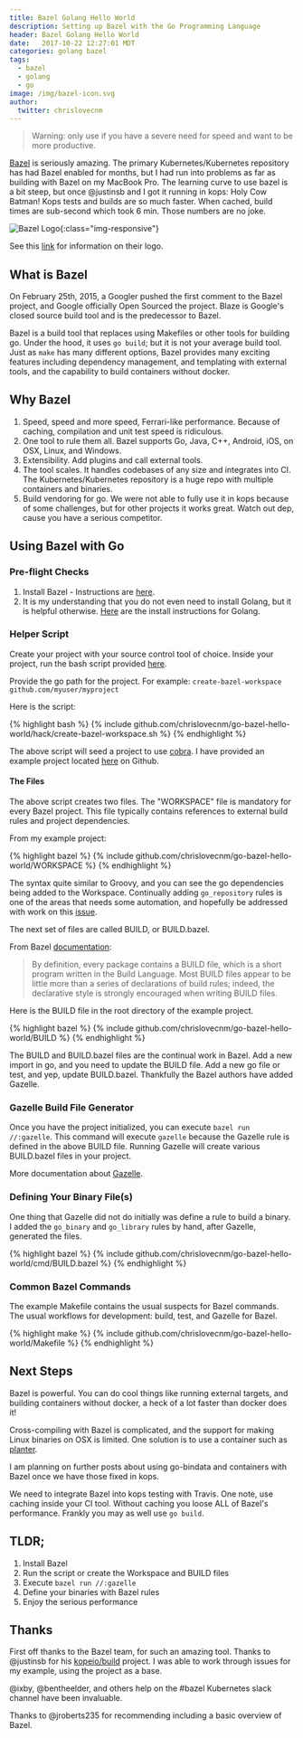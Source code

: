 ```yaml
---
title: Bazel Golang Hello World
description: Setting up Bazel with the Go Programming Language
header: Bazel Golang Hello World
date:   2017-10-22 12:27:01 MDT
categories: golang bazel
tags:
  - bazel
  - golang
  - go
image: /img/bazel-icon.svg
author:
  twitter: chrislovecnm
---
```


> Warning: only use if you have a severe need for speed and want to be more
productive.

[Bazel](https://bazel.build) is seriously amazing.  The primary
Kubernetes/Kubernetes repository has had Bazel enabled for months, but I had run
into problems as far as building with Bazel on my MacBook Pro. The learning curve to
use bazel is a bit steep, but once @justinsb and I got it running in kops: Holy
Cow Batman!  Kops tests and builds are so much faster. When cached, build times
are sub-second which took 6 min.  Those numbers are no joke.

![Bazel Logo](/img/bazel-icon.svg){:class="img-responsive"}

See this [link](https://blog.bazel.build/2017/07/05/new-logo-and-homepage.html)
for information on their logo.

## What is Bazel

On February 25th, 2015, a Googler pushed the first comment to the Bazel project,
and Google officially Open Sourced the project.  Blaze is Google's closed source
build tool and is the predecessor to Bazel.

Bazel is a build tool that replaces using Makefiles or other tools for building
go.  Under the hood, it uses `go build`; but it is not your average build tool. 
Just as `make` has many different options, Bazel provides many exciting features
including dependency management, and templating with external tools, and the
capability to build containers without docker.

## Why Bazel

1. Speed, speed and more speed, Ferrari-like performance. Because of caching,
compilation and unit test speed is ridiculous.
1. One tool to rule them all. Bazel supports Go, Java, C++, Android, iOS, on
 OSX, Linux, and Windows.
1. Extensibility. Add plugins and call external tools.
1. The tool scales. It handles codebases of any size and integrates into CI.
  The Kubernetes/Kubernetes repository is a huge repo with multiple containers
  and binaries.
1. Build vendoring for go.  We were not able to fully use it in kops because
 of some challenges, but for other projects it works great. Watch out dep, cause
 you have a serious competitor.

## Using Bazel with Go

### Pre-flight Checks

1. Install Bazel - Instructions are [here](https://docs.bazel.build/versions/master/install.html).
2. It is my understanding that you do not even need to install Golang, but it is
 helpful otherwise. [Here](https://golang.org/doc/install) are the install
 instructions for Golang.

### Helper Script

Create your project with your source control tool of choice.  Inside your
project, run the bash script provided
[here](https://github.com/chrislovecnm/go-bazel-hello-world/blob/master/hack/create-bazel-workspace.sh).

Provide the go path for the project.  For example: `create-bazel-workspace
github.com/myuser/myproject`

Here is the script:

{% highlight bash %}
{% include github.com/chrislovecnm/go-bazel-hello-world/hack/create-bazel-workspace.sh %}
{% endhighlight %}

The above script will seed a project to use
[cobra](https://github.com/spf13/cobra). I have provided an example project
located [here](https://github.com/chrislovecnm/go-bazel-hello-world) on Github.

#### The Files

The above script creates two files.  The "WORKSPACE" file is mandatory for every
Bazel project. This file typically contains references to external build rules
and project dependencies.

From my example project:

{% highlight bazel %}
{% include github.com/chrislovecnm/go-bazel-hello-world/WORKSPACE %}
{% endhighlight %}

The syntax quite similar to Groovy, and you can see the go dependencies being
added to the Workspace.  Continually adding `go_repository` rules is one of the
areas that needs some automation, and hopefully be addressed with work on this
[issue](https://github.com/bazelbuild/rules_go/issues/389).

The next set of files are called BUILD, or BUILD.bazel.

From Bazel
[documentation](https://docs.bazel.build/versions/master/build-ref.html#BUILD_files):

> By definition, every package contains a BUILD file, which is a short program
written in the Build Language. Most BUILD files appear to be little more than a
series of declarations of build rules; indeed, the declarative style is strongly
encouraged when writing BUILD files.

Here is the BUILD file in the root directory of the example project.

{% highlight bazel %}
{% include github.com/chrislovecnm/go-bazel-hello-world/BUILD %}
{% endhighlight %}

The BUILD and BUILD.bazel files are the continual work in Bazel.  Add a new
import in go, and you need to update the BUILD file. Add a new go file or test,
and yep, update BUILD.bazel.  Thankfully the Bazel authors have added Gazelle.

### Gazelle Build File Generator

Once you have the project initialized, you can execute `bazel run //:gazelle`.
This command will execute `gazelle` because the Gazelle rule is defined in the
above BUILD file.  Running Gazelle will create various BUILD.bazel files in your
project.

More documentation about
[Gazelle](https://github.com/bazelbuild/rules_go/blob/master/go/tools/gazelle/README.rst).

### Defining Your Binary File(s)

One thing that Gazelle did not do initially was define a rule to build a binary.
I added the `go_binary` and `go_library` rules by hand, after Gazelle, generated
the files.

{% highlight bazel %}
{% include github.com/chrislovecnm/go-bazel-hello-world/cmd/BUILD.bazel %}
{% endhighlight %}


### Common Bazel Commands

The example Makefile contains the usual suspects for Bazel commands.  The usual
workflows for development: build, test, and Gazelle for Bazel.

{% highlight make %}
{% include github.com/chrislovecnm/go-bazel-hello-world/Makefile %}
{% endhighlight %}

## Next Steps

Bazel is powerful. You can do cool things like running external targets, and
building containers without docker, a heck of a lot faster than docker does it!

Cross-compiling with Bazel is complicated, and the support for making Linux
binaries on OSX is limited. One solution is to use a container such as
[planter](https://github.com/kubernetes/test-infra/tree/master/planter).

I am planning on further posts about using go-bindata and containers with Bazel
once we have those fixed in kops.

We need to integrate Bazel into kops testing with Travis.  One note, use caching
inside your CI tool.  Without caching you loose ALL of Bazel's performance.
Frankly you may as well use `go build`.

## TLDR;

1. Install Bazel
1. Run the script or create the Workspace and BUILD files
1. Execute `bazel run //:gazelle`
1. Define your binaries with Bazel rules
1. Enjoy the serious performance

## Thanks

First off thanks to the Bazel team, for such an amazing tool. Thanks to
@justinsb for his [kopeio/build](https://github.com/kopeio/build) project.  I
was able to work through issues for my example, using the project as a base.

@ixby, @bentheelder, and others help on the #bazel Kubernetes slack channel have
been invaluable.

Thanks to @jroberts235 for recommending including a basic overview of Bazel.
